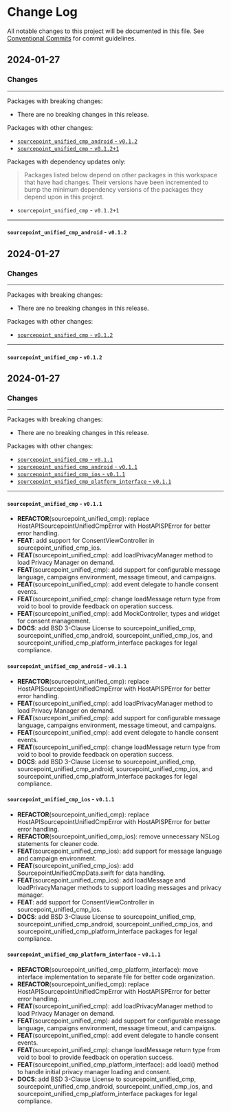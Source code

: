 # Change Log

All notable changes to this project will be documented in this file.
See [Conventional Commits](https://conventionalcommits.org) for commit guidelines.

## 2024-01-27

### Changes

---

Packages with breaking changes:

 - There are no breaking changes in this release.

Packages with other changes:

 - [`sourcepoint_unified_cmp_android` - `v0.1.2`](#sourcepoint_unified_cmp_android---v012)
 - [`sourcepoint_unified_cmp` - `v0.1.2+1`](#sourcepoint_unified_cmp---v0121)

Packages with dependency updates only:

> Packages listed below depend on other packages in this workspace that have had changes. Their versions have been incremented to bump the minimum dependency versions of the packages they depend upon in this project.

 - `sourcepoint_unified_cmp` - `v0.1.2+1`

---

#### `sourcepoint_unified_cmp_android` - `v0.1.2`


## 2024-01-27

### Changes

---

Packages with breaking changes:

 - There are no breaking changes in this release.

Packages with other changes:

 - [`sourcepoint_unified_cmp` - `v0.1.2`](#sourcepoint_unified_cmp---v012)

---

#### `sourcepoint_unified_cmp` - `v0.1.2`


## 2024-01-27

### Changes

---

Packages with breaking changes:

 - There are no breaking changes in this release.

Packages with other changes:

 - [`sourcepoint_unified_cmp` - `v0.1.1`](#sourcepoint_unified_cmp---v011)
 - [`sourcepoint_unified_cmp_android` - `v0.1.1`](#sourcepoint_unified_cmp_android---v011)
 - [`sourcepoint_unified_cmp_ios` - `v0.1.1`](#sourcepoint_unified_cmp_ios---v011)
 - [`sourcepoint_unified_cmp_platform_interface` - `v0.1.1`](#sourcepoint_unified_cmp_platform_interface---v011)

---

#### `sourcepoint_unified_cmp` - `v0.1.1`

 - **REFACTOR**(sourcepoint_unified_cmp): replace HostAPISourcepointUnifiedCmpError with HostAPISPError for better error handling.
 - **FEAT**: add support for ConsentViewController in sourcepoint_unified_cmp_ios.
 - **FEAT**(sourcepoint_unified_cmp): add loadPrivacyManager method to load Privacy Manager on demand.
 - **FEAT**(sourcepoint_unified_cmp): add support for configurable message language, campaigns environment, message timeout, and campaigns.
 - **FEAT**(sourcepoint_unified_cmp): add event delegate to handle consent events.
 - **FEAT**(sourcepoint_unified_cmp): change loadMessage return type from void to bool to provide feedback on operation success.
 - **FEAT**(sourcepoint_unified_cmp): add MockController, types and widget for consent management.
 - **DOCS**: add BSD 3-Clause License to sourcepoint_unified_cmp, sourcepoint_unified_cmp_android, sourcepoint_unified_cmp_ios, and sourcepoint_unified_cmp_platform_interface packages for legal compliance.

#### `sourcepoint_unified_cmp_android` - `v0.1.1`

 - **REFACTOR**(sourcepoint_unified_cmp): replace HostAPISourcepointUnifiedCmpError with HostAPISPError for better error handling.
 - **FEAT**(sourcepoint_unified_cmp): add loadPrivacyManager method to load Privacy Manager on demand.
 - **FEAT**(sourcepoint_unified_cmp): add support for configurable message language, campaigns environment, message timeout, and campaigns.
 - **FEAT**(sourcepoint_unified_cmp): add event delegate to handle consent events.
 - **FEAT**(sourcepoint_unified_cmp): change loadMessage return type from void to bool to provide feedback on operation success.
 - **DOCS**: add BSD 3-Clause License to sourcepoint_unified_cmp, sourcepoint_unified_cmp_android, sourcepoint_unified_cmp_ios, and sourcepoint_unified_cmp_platform_interface packages for legal compliance.

#### `sourcepoint_unified_cmp_ios` - `v0.1.1`

 - **REFACTOR**(sourcepoint_unified_cmp): replace HostAPISourcepointUnifiedCmpError with HostAPISPError for better error handling.
 - **REFACTOR**(sourcepoint_unified_cmp_ios): remove unnecessary NSLog statements for cleaner code.
 - **FEAT**(sourcepoint_unified_cmp_ios): add support for message language and campaign environment.
 - **FEAT**(sourcepoint_unified_cmp_ios): add SourcepointUnifiedCmpData.swift for data handling.
 - **FEAT**(sourcepoint_unified_cmp_ios): add loadMessage and loadPrivacyManager methods to support loading messages and privacy manager.
 - **FEAT**: add support for ConsentViewController in sourcepoint_unified_cmp_ios.
 - **DOCS**: add BSD 3-Clause License to sourcepoint_unified_cmp, sourcepoint_unified_cmp_android, sourcepoint_unified_cmp_ios, and sourcepoint_unified_cmp_platform_interface packages for legal compliance.

#### `sourcepoint_unified_cmp_platform_interface` - `v0.1.1`

 - **REFACTOR**(sourcepoint_unified_cmp_platform_interface): move interface implementation to separate file for better code organization.
 - **REFACTOR**(sourcepoint_unified_cmp): replace HostAPISourcepointUnifiedCmpError with HostAPISPError for better error handling.
 - **FEAT**(sourcepoint_unified_cmp): add loadPrivacyManager method to load Privacy Manager on demand.
 - **FEAT**(sourcepoint_unified_cmp): add support for configurable message language, campaigns environment, message timeout, and campaigns.
 - **FEAT**(sourcepoint_unified_cmp): add event delegate to handle consent events.
 - **FEAT**(sourcepoint_unified_cmp): change loadMessage return type from void to bool to provide feedback on operation success.
 - **FEAT**(sourcepoint_unified_cmp_platform_interface): add load() method to handle initial privacy manager loading and consent.
 - **DOCS**: add BSD 3-Clause License to sourcepoint_unified_cmp, sourcepoint_unified_cmp_android, sourcepoint_unified_cmp_ios, and sourcepoint_unified_cmp_platform_interface packages for legal compliance.

